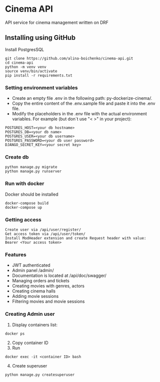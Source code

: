 # Cinema API
API service for cinema management written on DRF

## Installing using GitHub
Install PostgresSQL

```
git clone https://github.com/alina-boichenko/cinema-api.git
cd cinema-api
python -m venv venv
source venv/bin/activate
pip install -r requirements.txt
```

### Setting environment variables
- Create an empty file .env in the following path: py-dockerize-cinema/.
- Copy the entire content of the .env.sample file and paste it into the .env file.
- Modify the placeholders in the .env file with the actual environment variables. For example (but don`t use "< >" in your project):
```
POSTGRES_HOST=<your db hostname>
POSTGRES_DB=<your db name>
POSTGRES_USER=<your db username>
POSTGRES_PASSWORD=<your db user password>
DJANGO_SECRET_KEY=<your secret key>
```

### Create db
```
python manage.py migrate
python manage.py runserver
```

### Run with docker
Docker should be installed
```
docker-compose build
docker-compose up
```

### Getting access
```
Create user via /api/user/register/
Get access token via /api/user/token/
Install ModHeader extension and create Request header with value: Bearer <Your access token>
```

### Features
- JWT authenticated
- Admin panel /admin/
- Documentation is located at /api/doc/swagger/
- Managing orders and tickets
- Creating movies with genres, actors
- Creating cinema halls
- Adding movie sessions
- Filtering movies and movie sessions

### Creating Admin user
1. Display containers list:
```
docker ps
```
2. Copy container ID
3. Run
```
docker exec -it <container ID> bash
```
4. Create superuser
```
python manage.py createsuperuser
```